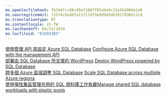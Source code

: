 ```yaml
---
ms.openlocfilehash: 7b344fcc60c89af1867f65abe8c22e56d00de1d8
ms.sourcegitcommit: 115f4c8ad07a11f17d79e9d945d63917836b11c8
ms.translationtype: HT
ms.contentlocale: zh-TW
ms.lasthandoff: 04/23/2019
ms.locfileid: "61593385"
---
```

<span data-ttu-id="dbb6c-101">[使用管理 API 來設定 Azure SQL Database][1] </span><span class="sxs-lookup"><span data-stu-id="dbb6c-101">[Configure Azure SQL Database with the management API][1] </span></span>  
<span data-ttu-id="dbb6c-102">[部署由 SQL Database 所支援的 WordPress][4] </span><span class="sxs-lookup"><span data-stu-id="dbb6c-102">[Deploy WordPress powered by SQL Database][4] </span></span>  
<span data-ttu-id="dbb6c-103">[跨多個 Azure 區域調整 SQL Database][2] </span><span class="sxs-lookup"><span data-stu-id="dbb6c-103">[Scale SQL Database across multiple Azure regions][2] </span></span>  
<span data-ttu-id="dbb6c-104">[使用彈性集區管理共用的 SQL 資料庫工作負載][3]</span><span class="sxs-lookup"><span data-stu-id="dbb6c-104">[Manage shared SQL database workloads with elastic pools][3]</span></span>

[1]: https://github.com/Azure-Samples/sql-database-java-manage-db
[2]: https://github.com/Azure-Samples/sql-database-java-manage-sql-databases-across-regions
[3]: ../java-sdk-manage-sql-elastic-pools.md
[4]: https://github.com/Azure-Samples/app-service-java-manage-data-connections-for-web-apps